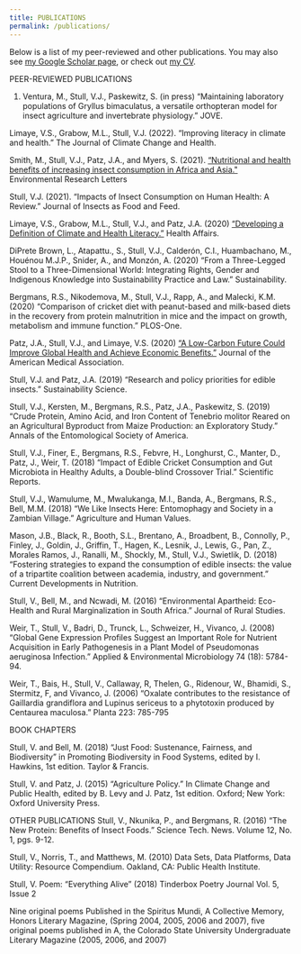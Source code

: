 ```yaml
---
title: PUBLICATIONS
permalink: /publications/
---
```



Below is a list of my peer-reviewed and other publications. You may also see [my Google Scholar
page](https://scholar.google.com/citations?user=Kwg1_M0AAAAJ&hl=en), or check out [my CV](/assets/cv.pdf).


PEER-REVIEWED PUBLICATIONS 

1.	Ventura, M., Stull, V.J., Paskewitz, S. (in press) “Maintaining laboratory populations of Gryllus bimaculatus, a versatile orthopteran model for insect agriculture and invertebrate physiology.” JOVE. 

Limaye, V.S., Grabow, M.L., Stull, V.J. (2022). “Improving literacy in climate and health.” The Journal of Climate Change and Health. 

Smith, M., Stull, V.J., Patz, J.A., and Myers, S. (2021). [“Nutritional and health benefits of increasing insect consumption in Africa and Asia."](https://iopscience.iop.org/article/10.1088/1748-9326/abf06c/pdf) Environmental Research Letters 

Stull, V.J. (2021). “Impacts of Insect Consumption on Human Health: A Review.” Journal of Insects as Food and Feed. 

Limaye, V.S., Grabow, M.L., Stull, V.J., and Patz, J.A. (2020) [“Developing a Definition of Climate and Health Literacy.”](https://www.healthaffairs.org/doi/10.1377/hlthaff.2020.01116) Health Affairs.

DiPrete Brown, L., Atapattu., S., Stull, V.J., Calderón, C.I., Huambachano, M., Houénou M.J.P., Snider, A., and Monzón, A. (2020) “From a Three-Legged Stool to a Three-Dimensional World: Integrating Rights, Gender and Indigenous Knowledge into Sustainability Practice and Law.” Sustainability. 

Bergmans, R.S., Nikodemova, M., Stull, V.J., Rapp, A., and Malecki, K.M. (2020) “Comparison of cricket diet with peanut-based and milk-based diets in the recovery from protein malnutrition in mice and the impact on growth, metabolism and immune function.” PLOS-One.

Patz, J.A., Stull, V.J., and Limaye, V.S. (2020) [“A Low-Carbon Future Could Improve Global Health and Achieve Economic Benefits.”](https://jamanetwork.com/journals/jama/article-abstract/2762321) Journal of the American Medical Association. 

Stull, V.J. and Patz, J.A. (2019) “Research and policy priorities for edible insects.” Sustainability Science. 

Stull, V.J., Kersten, M., Bergmans, R.S., Patz, J.A., Paskewitz, S. (2019) “Crude Protein, Amino Acid, and Iron Content of Tenebrio molitor Reared on an Agricultural Byproduct from Maize Production: an Exploratory Study.” Annals of the Entomological Society of America.

Stull, V.J., Finer, E., Bergmans, R.S., Febvre, H., Longhurst, C., Manter, D., Patz, J., Weir, T.  (2018) “Impact of Edible Cricket Consumption and Gut Microbiota in Healthy Adults, a Double-blind Crossover Trial.”  Scientific Reports. 

Stull, V.J., Wamulume, M., Mwalukanga, M.I., Banda, A., Bergmans, R.S., Bell, M.M. (2018) “We Like Insects Here: Entomophagy and Society in a Zambian Village.” Agriculture and Human Values. 

Mason, J.B., Black, R., Booth, S.L., Brentano, A., Broadbent, B., Connolly, P., Finley, J., Goldin, J., Griffin, T., Hagen, K., Lesnik, J., Lewis, G., Pan, Z., Morales Ramos, J., Ranalli, M., Shockly, M., Stull, V.J., Swietlik, D. (2018) “Fostering strategies to expand the consumption of edible insects: the value of a tripartite coalition between academia, industry, and government.”  Current Developments in Nutrition.

Stull, V., Bell, M., and Ncwadi, M. (2016) “Environmental Apartheid: Eco-Health and Rural Marginalization in South Africa.” Journal of Rural Studies. 

Weir, T., Stull, V., Badri, D., Trunck, L., Schweizer, H., Vivanco, J. (2008) “Global Gene Expression Profiles Suggest an Important Role for Nutrient Acquisition in Early Pathogenesis in a Plant Model of Pseudomonas aeruginosa Infection.” Applied & Environmental Microbiology 74 (18): 5784-94.

Weir, T., Bais, H., Stull, V., Callaway, R, Thelen, G., Ridenour, W., Bhamidi, S., Stermitz, F, and Vivanco, J. (2006) “Oxalate contributes to the resistance of Gaillardia grandiflora and Lupinus sericeus to a phytotoxin produced by Centaurea maculosa.” Planta 223: 785-795 



BOOK CHAPTERS

Stull, V. and Bell, M. (2018) “Just Food: Sustenance, Fairness, and Biodiversity” in Promoting Biodiversity in Food Systems, edited by I. Hawkins, 1st edition. Taylor & Francis.

Stull, V. and Patz, J. (2015) “Agriculture Policy.” In Climate Change and Public Health, edited by B. Levy and J. Patz, 1st edition. Oxford; New York: Oxford University Press.



OTHER PUBLICATIONS
Stull, V., Nkunika, P., and Bergmans, R. (2016) “The New Protein: Benefits of Insect Foods.” Science Tech. News. Volume 12, No. 1, pgs. 9-12.

Stull, V., Norris, T., and Matthews, M.  (2010) Data Sets, Data Platforms, Data Utility: Resource Compendium. Oakland, CA: Public Health Institute. 

Stull, V. Poem: “Everything Alive” (2018) Tinderbox Poetry Journal Vol. 5, Issue 2 

Nine original poems Published in the Spiritus Mundi, A Collective Memory, Honors Literary Magazine, (Spring 2004, 2005, 2006 and 2007), five original poems published in A, the Colorado State University Undergraduate Literary Magazine (2005, 2006, and 2007)


